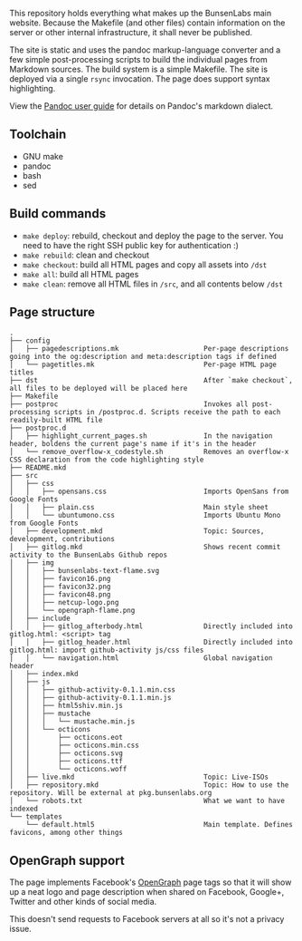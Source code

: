 This repository holds everything what makes up the BunsenLabs main
website. Because the Makefile (and other files) contain information on
the server or other internal infrastructure, it shall never be
published.

The site is static and uses the pandoc markup-language converter and a
few simple post-processing scripts to build the individual pages from
Markdown sources. The build system is a simple Makefile. The site is
deployed via a single `rsync` invocation. The page does support syntax
highlighting.

View the [Pandoc user guide](http://pandoc.org/README.html) for details
on Pandoc's markdown dialect.

## Toolchain

* GNU make
* pandoc
* bash
* sed

## Build commands

* `make deploy`: rebuild, checkout and deploy the page to the server.
  You need to have the right SSH public key for authentication :)
* `make rebuild`: clean and checkout
* `make checkout`: build all HTML pages and copy all assets into `/dst`
* `make all`: build all HTML pages
* `make clean`: remove all HTML files in `/src`, and all contents below
  `/dst`

## Page structure

```
.
├── config
│   ├── pagedescriptions.mk                     Per-page descriptions going into the og:description and meta:description tags if defined
│   └── pagetitles.mk                           Per-page HTML page titles
├── dst                                         After `make checkout`, all files to be deployed will be placed here
├── Makefile
├── postproc                                    Invokes all post-processing scripts in /postproc.d. Scripts receive the path to each readily-built HTML file
├── postproc.d
│   ├── highlight_current_pages.sh              In the navigation header, boldens the current page's name if it's in the header
│   └── remove_overflow-x_codestyle.sh          Removes an overflow-x CSS declaration from the code highlighting style
├── README.mkd
├── src
│   ├── css
│   │   ├── opensans.css                        Imports OpenSans from Google Fonts
│   │   ├── plain.css                           Main style sheet
│   │   └── ubuntumono.css                      Imports Ubuntu Mono from Google Fonts
│   ├── development.mkd                         Topic: Sources, development, contributions
│   ├── gitlog.mkd                              Shows recent commit activity to the BunsenLabs Github repos
│   ├── img
│   │   ├── bunsenlabs-text-flame.svg
│   │   ├── favicon16.png
│   │   ├── favicon32.png
│   │   ├── favicon48.png
│   │   ├── netcup-logo.png
│   │   └── opengraph-flame.png
│   ├── include
│   │   ├── gitlog_afterbody.html               Directly included into gitlog.html: <script> tag
│   │   ├── gitlog_header.html                  Directly included into gitlog.html: import github-activity js/css files
│   │   └── navigation.html                     Global navigation header
│   ├── index.mkd
│   ├── js
│   │   ├── github-activity-0.1.1.min.css
│   │   ├── github-activity-0.1.1.min.js
│   │   ├── html5shiv.min.js
│   │   ├── mustache
│   │   │   └── mustache.min.js
│   │   └── octicons
│   │       ├── octicons.eot
│   │       ├── octicons.min.css
│   │       ├── octicons.svg
│   │       ├── octicons.ttf
│   │       └── octicons.woff
│   ├── live.mkd                                Topic: Live-ISOs
│   ├── repository.mkd                          Topic: How to use the repository. Will be external at pkg.bunsenlabs.org
│   └── robots.txt                              What we want to have indexed
└── templates
    └── default.html5                           Main template. Defines favicons, among other things
```

## OpenGraph support

The page implements Facebook's [OpenGraph](http://ogp.me/) page tags so
that it will show up a neat logo and page description when shared on
Facebook, Google+, Twitter and other kinds of social media.

This doesn't send requests to Facebook servers at all so it's not a
privacy issue.

